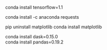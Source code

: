  conda install tensorflow=1.1

 conda install -c anaconda requests

 pip uninstall matplotlib
 conda install matplotlib

 conda install dask=0.15.0    
 conda install pandas=0.19.2 
